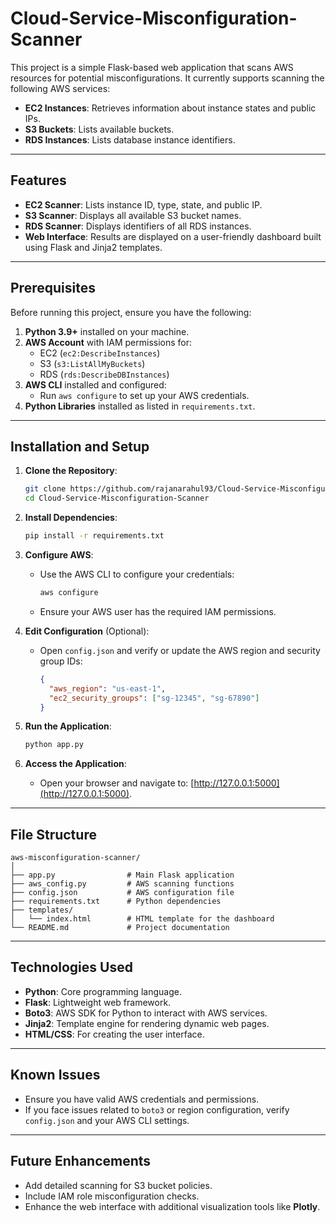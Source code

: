 # Cloud-Service-Misconfiguration-Scanner

This project is a simple Flask-based web application that scans AWS resources for potential misconfigurations. It currently supports scanning the following AWS services:
- **EC2 Instances**: Retrieves information about instance states and public IPs.
- **S3 Buckets**: Lists available buckets.
- **RDS Instances**: Lists database instance identifiers.

---

## Features
- **EC2 Scanner**: Lists instance ID, type, state, and public IP.
- **S3 Scanner**: Displays all available S3 bucket names.
- **RDS Scanner**: Displays identifiers of all RDS instances.
- **Web Interface**: Results are displayed on a user-friendly dashboard built using Flask and Jinja2 templates.

---

## Prerequisites
Before running this project, ensure you have the following:
1. **Python 3.9+** installed on your machine.
2. **AWS Account** with IAM permissions for:
   - EC2 (`ec2:DescribeInstances`)
   - S3 (`s3:ListAllMyBuckets`)
   - RDS (`rds:DescribeDBInstances`)
3. **AWS CLI** installed and configured:
   - Run `aws configure` to set up your AWS credentials.
4. **Python Libraries** installed as listed in `requirements.txt`.

---

## Installation and Setup
1. **Clone the Repository**:
   ```bash
   git clone https://github.com/rajanarahul93/Cloud-Service-Misconfiguration-Scanner-Jazzee-Technologies-Task.git
   cd Cloud-Service-Misconfiguration-Scanner
   ```

2. **Install Dependencies**:
   ```bash
   pip install -r requirements.txt
   ```

3. **Configure AWS**:
   - Use the AWS CLI to configure your credentials:
     ```bash
     aws configure
     ```
   - Ensure your AWS user has the required IAM permissions.

4. **Edit Configuration** (Optional):
   - Open `config.json` and verify or update the AWS region and security group IDs:
     ```json
     {
       "aws_region": "us-east-1",
       "ec2_security_groups": ["sg-12345", "sg-67890"]
     }
     ```

5. **Run the Application**:
   ```bash
   python app.py
   ```

6. **Access the Application**:
   - Open your browser and navigate to: [http://127.0.0.1:5000](http://127.0.0.1:5000).

---

## File Structure
```
aws-misconfiguration-scanner/
│
├── app.py                # Main Flask application
├── aws_config.py         # AWS scanning functions
├── config.json           # AWS configuration file
├── requirements.txt      # Python dependencies
├── templates/
│   └── index.html        # HTML template for the dashboard
└── README.md             # Project documentation
```

---

## Technologies Used
- **Python**: Core programming language.
- **Flask**: Lightweight web framework.
- **Boto3**: AWS SDK for Python to interact with AWS services.
- **Jinja2**: Template engine for rendering dynamic web pages.
- **HTML/CSS**: For creating the user interface.

---

## Known Issues
- Ensure you have valid AWS credentials and permissions.
- If you face issues related to `boto3` or region configuration, verify `config.json` and your AWS CLI settings.

---

## Future Enhancements
- Add detailed scanning for S3 bucket policies.
- Include IAM role misconfiguration checks.
- Enhance the web interface with additional visualization tools like **Plotly**.
